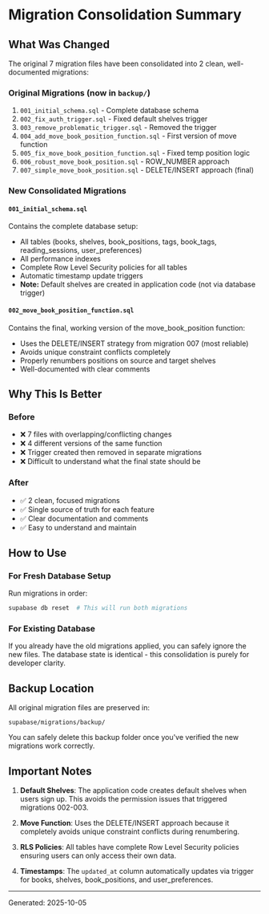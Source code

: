 # Migration Consolidation Summary

## What Was Changed

The original 7 migration files have been consolidated into 2 clean, well-documented migrations:

### Original Migrations (now in `backup/`)
1. `001_initial_schema.sql` - Complete database schema
2. `002_fix_auth_trigger.sql` - Fixed default shelves trigger
3. `003_remove_problematic_trigger.sql` - Removed the trigger
4. `004_add_move_book_position_function.sql` - First version of move function
5. `005_fix_move_book_position_function.sql` - Fixed temp position logic
6. `006_robust_move_book_position.sql` - ROW_NUMBER approach
7. `007_simple_move_book_position.sql` - DELETE/INSERT approach (final)

### New Consolidated Migrations

#### `001_initial_schema.sql`
Contains the complete database setup:
- All tables (books, shelves, book_positions, tags, book_tags, reading_sessions, user_preferences)
- All performance indexes
- Complete Row Level Security policies for all tables
- Automatic timestamp update triggers
- **Note:** Default shelves are created in application code (not via database trigger)

#### `002_move_book_position_function.sql`
Contains the final, working version of the move_book_position function:
- Uses the DELETE/INSERT strategy from migration 007 (most reliable)
- Avoids unique constraint conflicts completely
- Properly renumbers positions on source and target shelves
- Well-documented with clear comments

## Why This Is Better

### Before
- ❌ 7 files with overlapping/conflicting changes
- ❌ 4 different versions of the same function
- ❌ Trigger created then removed in separate migrations
- ❌ Difficult to understand what the final state should be

### After
- ✅ 2 clean, focused migrations
- ✅ Single source of truth for each feature
- ✅ Clear documentation and comments
- ✅ Easy to understand and maintain

## How to Use

### For Fresh Database Setup
Run migrations in order:
```bash
supabase db reset  # This will run both migrations
```

### For Existing Database
If you already have the old migrations applied, you can safely ignore the new files.
The database state is identical - this consolidation is purely for developer clarity.

## Backup Location

All original migration files are preserved in:
```
supabase/migrations/backup/
```

You can safely delete this backup folder once you've verified the new migrations work correctly.

## Important Notes

1. **Default Shelves**: The application code creates default shelves when users sign up. This avoids the permission issues that triggered migrations 002-003.

2. **Move Function**: Uses the DELETE/INSERT approach because it completely avoids unique constraint conflicts during renumbering.

3. **RLS Policies**: All tables have complete Row Level Security policies ensuring users can only access their own data.

4. **Timestamps**: The `updated_at` column automatically updates via trigger for books, shelves, book_positions, and user_preferences.

---

Generated: 2025-10-05
